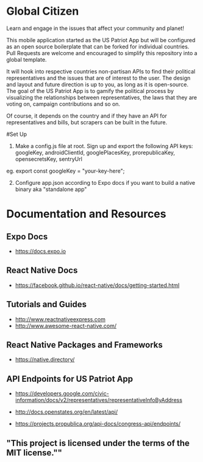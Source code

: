 # Global Citizen

Learn and engage in the issues that affect your community and planet!

This mobile application started as the US Patriot App but will be configured as an open source boilerplate that can be forked for individual countries.  Pull Requests are welcome and encouraged to simplify this repository into a global template.  

It will hook into respective countries non-partisan APIs to find their political representatives and the issues that are of interest to the user. The design and layout and future direction is up to you, as long as it is open-source.  The goal of the US Patriot App is to gamify the political process by visualizing the relationships between representatives, the laws that they are voting on, campaign contributions and so on.  

Of course, it depends on the country and if they have an API for representatives and bills, but scrapers can be built in the future.

#Set Up

1) Make a config.js file at root. Sign up and export the following API keys:
googleKey, androidClientId, googlePlacesKey, prorepublicaKey, opensecretsKey, sentryUrl

eg. export const googleKey = "your-key-here";

2) Configure app.json according to Expo docs if you want to build a native binary aka "standalone app"

# Documentation and Resources

## Expo Docs
- https://docs.expo.io

## React Native Docs
- https://facebook.github.io/react-native/docs/getting-started.html

## Tutorials and Guides
- http://www.reactnativeexpress.com
- http://www.awesome-react-native.com/

## React Native Packages and Frameworks
- https://native.directory/

## API Endpoints for US Patriot App
- https://developers.google.com/civic-information/docs/v2/representatives/representativeInfoByAddress

- http://docs.openstates.org/en/latest/api/

- https://projects.propublica.org/api-docs/congress-api/endpoints/

## "This project is licensed under the terms of the MIT license.""
